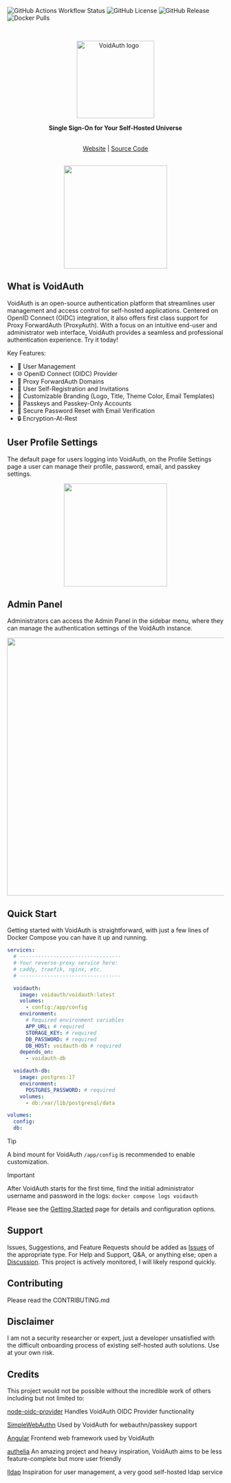 ![GitHub Actions Workflow Status](https://img.shields.io/github/actions/workflow/status/voidauth/voidauth/release.yml)
![GitHub License](https://img.shields.io/github/license/voidauth/voidauth)
![GitHub Release](https://img.shields.io/github/v/release/voidauth/voidauth?logo=github)
![Docker Pulls](https://img.shields.io/docker/pulls/voidauth/voidauth?logo=docker&logoColor=white)

<br>
<p align="center">
  <a href='https://voidauth.app'>
    <img src="https://raw.githubusercontent.com/voidauth/voidauth/refs/heads/main/docs/logo_full_text.svg" width="180" title="VoidAuth" alt="VoidAuth logo"/>
  </a>
</p>

<p align="center">
  <strong>
    Single Sign-On for Your Self-Hosted Universe
  </strong>
</p>

<br>

<div align="center">
  <a href="https://voidauth.app">Website</a> |
  <a href="https://github.com/voidauth/voidauth">Source Code</a>
</div>

<br>

<p align="center">
  <img src="https://raw.githubusercontent.com/voidauth/voidauth/refs/heads/main/docs/public/screenshots/2f8c15db-28fd-4b0e-a266-1dddd9cf9e3a.png" width="240">
</p>

## What is VoidAuth

VoidAuth is an open-source authentication platform that streamlines user management and access control for self-hosted applications. Centered on OpenID Connect (OIDC) integration, it also offers first class support for Proxy ForwardAuth (ProxyAuth). With a focus on an intuitive end-user and administrator web interface, VoidAuth provides a seamless and professional authentication experience. Try it today!

Key Features:

- 👤 User Management
- 🌐 OpenID Connect (OIDC) Provider
- 🔄 Proxy ForwardAuth Domains
- 📨 User Self-Registration and Invitations
- 🎨 Customizable Branding (Logo, Title, Theme Color, Email Templates)
- 🔑 Passkeys and Passkey-Only Accounts
- 📧 Secure Password Reset with Email Verification
- 🔒 Encryption-At-Rest

## User Profile Settings

The default page for users logging into VoidAuth, on the Profile Settings page a user can manage their profile, password, email, and passkey settings.

<p align="center">
  <img src="https://raw.githubusercontent.com/voidauth/voidauth/refs/heads/main/docs/public/screenshots/091a0122-75d7-44d0-9c97-e395c945cf4f.png" width="240">
</p>

## Admin Panel

Administrators can access the Admin Panel in the sidebar menu, where they can manage the authentication settings of the VoidAuth instance.

<p align="center">
  <img src="https://raw.githubusercontent.com/voidauth/voidauth/refs/heads/main/docs/public/screenshots/admin_panel.png" width="600">
</p>

## Quick Start

Getting started with VoidAuth is straightforward, with just a few lines of Docker Compose you can have it up and running.
``` yaml
services:
  # ---------------------------------
  # Your reverse-proxy service here:
  # caddy, traefik, nginx, etc.
  # ---------------------------------

  voidauth: 
    image: voidauth/voidauth:latest
    volumes:
      - config:/app/config
    environment:
      # Required environment variables
      APP_URL: # required
      STORAGE_KEY: # required
      DB_PASSWORD: # required
      DB_HOST: voidauth-db # required
    depends_on:
      - voidauth-db

  voidauth-db:
    image: postgres:17
    environment:
      POSTGRES_PASSWORD: # required
    volumes:
      - db:/var/lib/postgresql/data

volumes:
  config:
  db:
```

> [!TIP]
> A bind mount for VoidAuth `/app/config` is recommended to enable customization.

> [!IMPORTANT]
> After VoidAuth starts for the first time, find the initial administrator username and password in the logs: `docker compose logs voidauth`



Please see the [Getting Started](https://voidauth.app/#/Getting-Started) page for details and configuration options.

## Support

Issues, Suggestions, and Feature Requests should be added as [Issues](https://github.com/voidauth/voidauth/issues) of the appropriate type. For Help and Support, Q&A, or anything else; open a [Discussion](https://github.com/orgs/voidauth/discussions). This project is actively monitored, I will likely respond quickly.

## Contributing

Please read the CONTRIBUTING.md

## Disclaimer

I am not a security researcher or expert, just a developer unsatisfied with the difficult onboarding process of existing self-hosted auth solutions. Use at your own risk.

## Credits

This project would not be possible without the incredible work of others including but not limited to:

[node-oidc-provider](https://github.com/panva/node-oidc-provider) Handles VoidAuth OIDC Provider functionality

[SimpleWebAuthn](https://github.com/MasterKale/SimpleWebAuthn) Used by VoidAuth for webauthn/passkey support

[Angular](https://angular.dev) Frontend web framework used by VoidAuth

[authelia](https://www.authelia.com/) An amazing project and heavy inspiration, VoidAuth aims to be less feature-complete but more user friendly

[lldap](https://github.com/lldap/lldap) Inspiration for user management, a very good self-hosted ldap service
